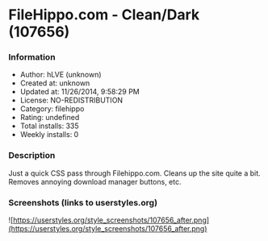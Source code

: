 # FileHippo.com - Clean/Dark (107656)

### Information
- Author: hLVE (unknown)
- Created at: unknown
- Updated at: 11/26/2014, 9:58:29 PM
- License: NO-REDISTRIBUTION
- Category: filehippo
- Rating: undefined
- Total installs: 335
- Weekly installs: 0


### Description
Just a quick CSS pass through Filehippo.com. Cleans up the site quite a bit. Removes annoying download manager buttons, etc.


### Screenshots (links to userstyles.org)
![https://userstyles.org/style_screenshots/107656_after.png](https://userstyles.org/style_screenshots/107656_after.png)


